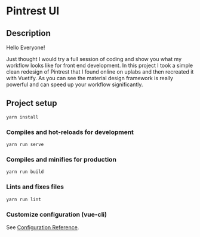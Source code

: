# Pintrest UI

## Description
Hello Everyone! 

Just thought I would try a full session of coding and show you what my workflow looks like for front end development. In this project I took a simple clean redesign of Pintrest that I found online on uplabs and then recreated it with Vuetify. As you can see the material design framework is really powerful and can speed up your workflow significantly. 
## Project setup
```
yarn install
```

### Compiles and hot-reloads for development
```
yarn run serve
```

### Compiles and minifies for production
```
yarn run build
```

### Lints and fixes files
```
yarn run lint
```

### Customize configuration (vue-cli)
See [Configuration Reference](https://cli.vuejs.org/config/).
